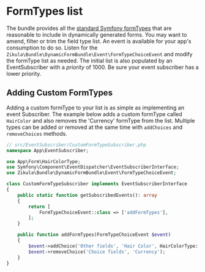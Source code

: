 FormTypes list
==============

The bundle provides all the [standard Symfony formTypes](https://symfony.com/doc/current/reference/forms/types.html)
that are reasonable to include in dynamically generated forms. You may want to amend, filter or trim the field type
list. An event is available for your app's consumption to do so. Listen for the 
`Zikula\Bundle\DynamicFormBundle\Event\FormTypeChoiceEvent` and modify the formType list as needed.
The initial list is also populated by an EventSubscriber with a _priority_ of 1000. Be sure your event subscriber has a
lower priority.

Adding Custom FormTypes
-----------------------

Adding a custom formType to your list is as simple as implementing an event Subscriber. The example below adds a
custom formType called `HairColor` and also removes the 'Currency' formType from the list. Multiple types can be added
or removed at the same time with `addChoices` and `removeChoices` methods.

```php
// src/EventSubscriber/CustomFormTypeSubscriber.php
namespace App\EventSubscriber;

use App\Form\HairColorType;
use Symfony\Component\EventDispatcher\EventSubscriberInterface;
use Zikula\Bundle\DynamicFormBundle\Event\FormTypeChoiceEvent;

class CustomFormTypeSubscriber implements EventSubscriberInterface
{
    public static function getSubscribedEvents(): array
    {
        return [
            FormTypeChoiceEvent::class => ['addFormTypes'],
        ];
    }

    public function addFormTypes(FormTypeChoiceEvent $event)
    {
        $event->addChoice('Other fields', 'Hair Color', HairColorType::class);
        $event->removeChoice('Choice fields', 'Currency');
    }
}
```
